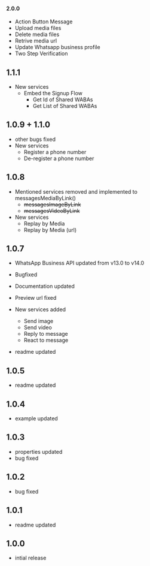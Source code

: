 #### 2.0.0

* Action Button Message
* Upload media files
* Delete media files
* Retrive media url
* Update Whatsapp business profile
* Two Step Verification

## 1.1.1

* New services
  * Embed the Signup Flow
    * Get Id of Shared WABAs
    * Get List of Shared WABAs

## 1.0.9 + 1.1.0

* other bugs fixed
* New services
  * Register a phone number
  * De-register a phone number

## 1.0.8

* Mentioned services removed and implemented to messagesMediaByLink()
  * ~~messagesImageByLink~~
  * ~~messagesVideoByLink~~
* New services
  * Replay by Media
  * Replay by Media (url)

## 1.0.7

* WhatsApp Business API updated from v13.0 to v14.0
* Bugfixed
* Documentation updated
* Preview url fixed
* New services added
  * Send image
  * Send video
  * Reply to message
  * React to message

* readme updated
## 1.0.5

* readme updated
## 1.0.4

* example updated
## 1.0.3

* properties updated
* bug fixed
## 1.0.2

* bug fixed
## 1.0.1

* readme updated
## 1.0.0

* intial release